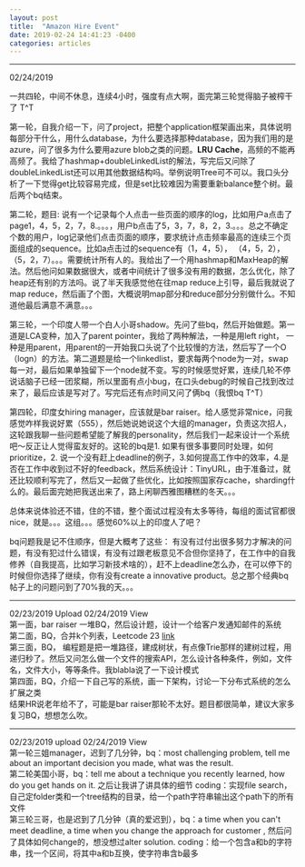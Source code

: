 ```yaml
---
layout: post
title:  "Amazon Hire Event"
date: 2019-02-24 14:41:23 -0400
categories: articles
---
```


***
02/24/2019


一共四轮，中间不休息，连续4小时，强度有点大啊，面完第三轮觉得脑子被榨干了 T^T

第一轮，自我介绍一下，问了project，把整个application框架画出来，具体说明每部分干什么，用什么database，为什么要选择那种database，因为我们用的是azure，问了很多为什么要用azure blob之类的问题。__LRU Cache__，高频的不能再高频了。我给了hashmap+doubleLinkedList的解法，写完后又问除了doubleLinkedList还可以用其他数据结构吗。举例说明Tree可不可以。我口头分析了一下觉得get比较容易完成，但是set比较难因为需要重新balance整个树。最后两个bq结束。


第二轮，题目: 说有一个记录每个人点击一些页面的顺序的log，比如用户a点击了page1，4，5，2，7，8.。。。，用户b点击了5，3，7，8，2，3.。。。总之不确定个数的用户，log记录他们点击页面的顺序，要求统计点击频率最高的连续三个页面组成的sequence。比如a点击过的sequence有（1，4，5）， （4，5，2）， （5，2，7）。。。需要统计所有人的。我给出了一个用hashmap和MaxHeap的解法。然后他问如果数据很大，或者中间统计了很多没有用的数据，怎么优化，除了heap还有别的方法吗。说了半天我感觉他在往map reduce上引导，最后我就说了map reduce，然后画了个图，大概说明map部分和reduce部分分别做什么。不知道他最后满意不满意。。。


第三轮，一个印度人带一个白人小哥shadow。先问了些bq，然后开始做题。第一道是LCA变种，加入了parent pointer，我给了两种解法，一种是用left right， 一种是用parent，用parent的一开始我口头说了个比较慢的方法，然后写了一个O（logn）的方法。第二道题是给一个linkedlist，要求每两个node为一对，swap每一对，最后如果单独留下一个node就不变。写的时候感觉好累，连续几轮不停说话脑子已经一团浆糊，所以里面有点小bug，在口头debug的时候自己找到改过来了，最后应该是写对了。写完后还有点时间又问了俩bq（我恨bq T^T）


第四轮，印度女hiring manager，应该就是bar raiser。给人感觉非常nice，问我感觉咋样我说好累（555），然后她说她说这个大组的manager，负责这次招人，这轮跟我聊一些问题希望能了解我的personality，然后我们一起来设计一个系统吧～反正让人觉得蛮友好的。这轮的bq是1. 如果有很多事要同时处理，如何prioritize，2. 说一个没有赶上deadline的例子，3.如何提高工作中的效率，4.是否在工作中收到过不好的feedback，然后系统设计：TinyURL，由于准备过，就还比较顺利写完了，然后又一起做了些优化，比如按照国家存cache，sharding什么的。最后面完她把我送出来了，路上闲聊西雅图糟糕的冬天。。。

总体来说体验还不错，住的不错，整个面试过程没有太多等待，每组的面试官都很nice，就是。。。这组。。。感觉60%以上的印度人了吧？

bq问题我是记不住顺序，但是大概考了这些：
有没有过付出很多努力才解决的问题，有没有犯过什么错误，有没有过跟老板意见不合但你坚持了，在工作中的自我修养（自我提高，比如学习新技术啥的），赶不上deadline怎么办，在可以停下的时候但你选择了继续，你有没有create a innovative product。总之那个经典bq帖子上的问题问到了70%我的天。。。

***
02/23/2019 Upload 02/24/2019 View<br>
第一面，bar raiser 一堆BQ，然后设计题，设计一个给客户发通知邮件的系统<br>
第二面，BQ，合并k个列表，Leetcode 23 [link](http://localhost:4000/articles/2019/01/02/Merge-k-Sorted-Lists.html)<br>
第三面，BQ， 编程题是把一堆路径，建成树状，有点像Trie那样的建树过程，用递归秒了。然后又问怎么做一个文件的搜索API，怎么设计各种条件，例如，文件名，文件大小，等等条件。我blabla说了一下设计模式<br>
第四面，BQ，介绍一下自己写的系统，画一下架构，讨论一下分布式系统的怎么扩展之类<br>
结果HR说老年给不了，可能是bar raiser那轮不太好。题目都很简单，建议大家多复习BQ，想想怎么吹。<br>

***
02/23/2019 upload 02/24/2019 View<br>
第一轮三姐manager，迟到了几分钟，bq：most challenging problem, tell me about an important decision you made, what was the result.<br/>
第二轮美国小哥，bq：tell me about a technique you recently learned, how do you get hands on it. 之后让我讲了讲具体的细节 coding：实现file search，自己定folder类和一个tree结构的目录，给一个path字符串输出这个path下的所有文件<br>
第三轮三哥，也是迟到了几分钟（真的爱迟到），bq：a time when you can't meet deadline, a time when you change the approach for customer , 然后问了具体如何change的，想没想过alter solution. coding：给一个包含a和b的字符串，找一个区间，将其中a和b互换，使字符串含b最多
